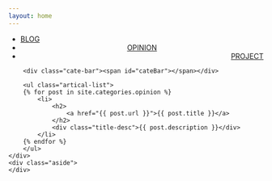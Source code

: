```yaml
---
layout: home
---
```


<div class="index-content opinion">
    <div class="section">
        <ul class="artical-cate">
            <li><a href="/"><span>BLOG</span></a></li>
            <li class="on" style="text-align:center"><a href="/opinion"><span>OPINION</span></a></li>
            <li style="text-align:right"><a href="/project"><span>PROJECT</span></a></li>
        </ul>

        <div class="cate-bar"><span id="cateBar"></span></div>

        <ul class="artical-list">
        {% for post in site.categories.opinion %}
            <li>
                <h2>
                    <a href="{{ post.url }}">{{ post.title }}</a>
                </h2>
                <div class="title-desc">{{ post.description }}</div>
            </li>
        {% endfor %}
        </ul>
    </div>
    <div class="aside">
    </div>
</div>
